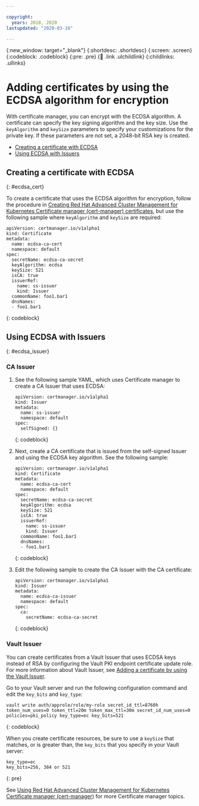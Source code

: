 ```yaml
---

copyright:
  years: 2018, 2020
lastupdated: "2020-03-16"

---
```


{:new_window: target="_blank"}
{:shortdesc: .shortdesc}
{:screen: .screen}
{:codeblock: .codeblock}
{:pre: .pre}
{:child: .link .ulchildlink}
{:childlinks: .ullinks}

# Adding certificates by using the ECDSA algorithm for encryption

With certificate manager, you can encrypt with the ECDSA algorithm. A certificate can specify the key signing algorithm and the key size. Use the `keyAlgorithm` and `keySize` parameters to specify your customizations for the private key. If these parameters are not set, a 2048-bit RSA key is created.

* [Creating a certificate with ECDSA](#ecdsa_cert)
* [Using ECDSA with Issuers](#ecdsa_issuer)

## Creating a certificate with ECDSA
{: #ecdsa_cert}

To create a certificate that uses the ECDSA algorithm for encryption, follow the procedure in [Creating Red Hat Advanced Cluster Management for Kubernetes Certificate manager (cert-manager) certificates](create_cert.md), but use the following sample where `keyAlgorithm` and `keySize` are required:

```
apiVersion: certmanager.io/v1alpha1
kind: Certificate
metadata:
  name: ecdsa-ca-cert
  namespace: default
spec:
  secretName: ecdsa-ca-secret
  keyAlgorithm: ecdsa
  keySize: 521
  isCA: true
  issuerRef:
    name: ss-issuer
    kind: Issuer
  commonName: foo1.bar1
  dnsNames:
  - foo1.bar1
```  
{: codeblock}

## Using ECDSA with Issuers
{: #ecdsa_issuer}

### CA Issuer

1. See the following sample YAML, which uses Certificate manager to create a CA Issuer that uses ECDSA:

   ```
   apiVersion: certmanager.io/v1alpha1
   kind: Issuer
   metadata:
     name: ss-issuer
     namespace: default
   spec:
     selfSigned: {}
   ```
   {: codeblock}

2. Next, create a CA certificate that is issued from the self-signed Issuer and using the ECDSA key algorithm. See the following sample:

   ```
   apiVersion: certmanager.io/v1alpha1
   kind: Certificate
   metadata:
     name: ecdsa-ca-cert
     namespace: default
   spec:
     secretName: ecdsa-ca-secret
     keyAlgorithm: ecdsa
     keySize: 521
     isCA: true
     issuerRef:
       name: ss-issuer
       kind: Issuer
     commonName: foo1.bar1
     dnsNames:
     - foo1.bar1
    ```
    {: codeblock}

3. Edit the following sample to create the CA Issuer with the CA certificate:

   ```
   apiVersion: certmanager.io/v1alpha1
   kind: Issuer
   metadata:
     name: ecdsa-ca-issuer
     namespace: default
   spec:
     ca:
       secretName: ecdsa-ca-secret
   ```
   {: codeblock}

### Vault Issuer

You can create certificates from a Vault Issuer that uses ECDSA keys instead of RSA by configuring the Vault PKI endpoint certificate update role. For more information about Vault Issuer, see [Adding a certificate by using the Vault Issuer](cert_vault.md).

Go to your Vault server and run the following configuration command and edit the `key_bits` and `key_type`:

  ```
  vault write auth/approle/role/my-role secret_id_ttl=8760h token_num_uses=0 token_ttl=20m token_max_ttl=30m secret_id_num_uses=0 policies=pki_policy key_type=ec key_bits=521
  ```
  {: codeblock}

When you create certificate resources, be sure to use a `keySize` that matches, or is greater than, the `key_bits` that you specify in your Vault server:

  ```
  key_type=ec
  key_bits=256, 384 or 521
  ```
  {: pre}

See [Using Red Hat Advanced Cluster Management for Kubernetes Certificate manager (cert-manager)](cert_manager.md) for more Certificate manager topics.